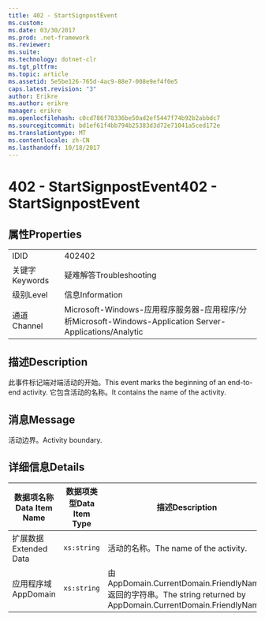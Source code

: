 ```yaml
---
title: 402 - StartSignpostEvent
ms.custom: 
ms.date: 03/30/2017
ms.prod: .net-framework
ms.reviewer: 
ms.suite: 
ms.technology: dotnet-clr
ms.tgt_pltfrm: 
ms.topic: article
ms.assetid: 5e5be126-765d-4ac9-88e7-008e9ef4f0e5
caps.latest.revision: "3"
author: Erikre
ms.author: erikre
manager: erikre
ms.openlocfilehash: c0cd786f78336be50ad2ef5447f74b92b2abbdc7
ms.sourcegitcommit: bd1ef61f4bb794b25383d3d72e71041a5ced172e
ms.translationtype: MT
ms.contentlocale: zh-CN
ms.lasthandoff: 10/18/2017
---
```

# <a name="402---startsignpostevent"></a><span data-ttu-id="9568c-102">402 - StartSignpostEvent</span><span class="sxs-lookup"><span data-stu-id="9568c-102">402 - StartSignpostEvent</span></span>
## <a name="properties"></a><span data-ttu-id="9568c-103">属性</span><span class="sxs-lookup"><span data-stu-id="9568c-103">Properties</span></span>  
  
|||  
|-|-|  
|<span data-ttu-id="9568c-104">ID</span><span class="sxs-lookup"><span data-stu-id="9568c-104">ID</span></span>|<span data-ttu-id="9568c-105">402</span><span class="sxs-lookup"><span data-stu-id="9568c-105">402</span></span>|  
|<span data-ttu-id="9568c-106">关键字</span><span class="sxs-lookup"><span data-stu-id="9568c-106">Keywords</span></span>|<span data-ttu-id="9568c-107">疑难解答</span><span class="sxs-lookup"><span data-stu-id="9568c-107">Troubleshooting</span></span>|  
|<span data-ttu-id="9568c-108">级别</span><span class="sxs-lookup"><span data-stu-id="9568c-108">Level</span></span>|<span data-ttu-id="9568c-109">信息</span><span class="sxs-lookup"><span data-stu-id="9568c-109">Information</span></span>|  
|<span data-ttu-id="9568c-110">通道</span><span class="sxs-lookup"><span data-stu-id="9568c-110">Channel</span></span>|<span data-ttu-id="9568c-111">Microsoft-Windows-应用程序服务器-应用程序/分析</span><span class="sxs-lookup"><span data-stu-id="9568c-111">Microsoft-Windows-Application Server-Applications/Analytic</span></span>|  
  
## <a name="description"></a><span data-ttu-id="9568c-112">描述</span><span class="sxs-lookup"><span data-stu-id="9568c-112">Description</span></span>  
 <span data-ttu-id="9568c-113">此事件标记端对端活动的开始。</span><span class="sxs-lookup"><span data-stu-id="9568c-113">This event marks the beginning of an end-to-end activity.</span></span> <span data-ttu-id="9568c-114">它包含活动的名称。</span><span class="sxs-lookup"><span data-stu-id="9568c-114">It contains the name of the activity.</span></span>  
  
## <a name="message"></a><span data-ttu-id="9568c-115">消息</span><span class="sxs-lookup"><span data-stu-id="9568c-115">Message</span></span>  
 <span data-ttu-id="9568c-116">活动边界。</span><span class="sxs-lookup"><span data-stu-id="9568c-116">Activity boundary.</span></span>  
  
## <a name="details"></a><span data-ttu-id="9568c-117">详细信息</span><span class="sxs-lookup"><span data-stu-id="9568c-117">Details</span></span>  
  
|<span data-ttu-id="9568c-118">数据项名称</span><span class="sxs-lookup"><span data-stu-id="9568c-118">Data Item Name</span></span>|<span data-ttu-id="9568c-119">数据项类型</span><span class="sxs-lookup"><span data-stu-id="9568c-119">Data Item Type</span></span>|<span data-ttu-id="9568c-120">描述</span><span class="sxs-lookup"><span data-stu-id="9568c-120">Description</span></span>|  
|--------------------|--------------------|-----------------|  
|<span data-ttu-id="9568c-121">扩展数据</span><span class="sxs-lookup"><span data-stu-id="9568c-121">Extended Data</span></span>|`xs:string`|<span data-ttu-id="9568c-122">活动的名称。</span><span class="sxs-lookup"><span data-stu-id="9568c-122">The name of the activity.</span></span>|  
|<span data-ttu-id="9568c-123">应用程序域</span><span class="sxs-lookup"><span data-stu-id="9568c-123">AppDomain</span></span>|`xs:string`|<span data-ttu-id="9568c-124">由 AppDomain.CurrentDomain.FriendlyName 返回的字符串。</span><span class="sxs-lookup"><span data-stu-id="9568c-124">The string returned by AppDomain.CurrentDomain.FriendlyName.</span></span>|
